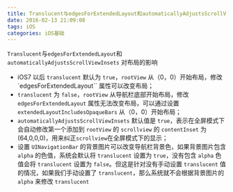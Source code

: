 ```yaml
---
title: Translucent与edgesForExtendedLayout和automaticallyAdjustsScrollViewInsets对布局的影响
date: 2016-02-13 21:09:08
tags: iOS
categories: iOS基础
---
```

`Translucent`与`edgesForExtendedLayout`和`automaticallyAdjustsScrollViewInsets` 对布局的影响

- iOS7 以后 `translucent` 默认为 `true`，`rootView` 从（0，0）开始布局，修改 `edgesForExtendedLayout`` 属性可以改变布局； 
- `translucent` 为 `false`，`rootView` 从导航栏底部开始布局，修改 `edgesForExtendedLayout` 属性无法改变布局，可以通过设置 `extendedLayoutIncludesOpaqueBars` 从（0，0）开始布局； 
- `automaticallyAdjustsScrollViewInsets` 默认值是 `true`，表示在全屏模式下会自动修改第一个添加到 `rootView` 的 `scrollview` 的 `contentInset` 为(64,0,0,0)，用来纠正`scrollview`在全屏模式下的显示； 
- 设置 `UINavigationBar` 的背景图片可以改变导航栏背景色，如果背景图片包含 `alpha` 的色值，系统会默认将 `translucent` 设置为 `true`，没有包含 `alpha` 色值会将 `translucent` 设置为 `false`。但这是针对没有手动设置 `translucent` 值的情况，如果我们手动设置了 `translucent`，那么系统就不会根据背景图片的 `alpha` 来修改 `translucent`